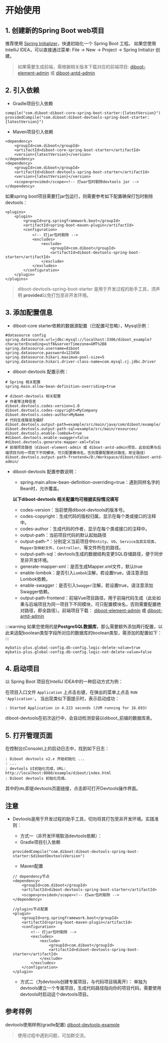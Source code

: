 # 开始使用
## 1. 创建新的Spring Boot web项目
推荐使用 [Spring Initializer](https://start.spring.io/)，快速初始化一个 Spring Boot 工程。
如果您使用IntelliJ IDEA，可以直接通过菜单: File -> New -> Project -> Spring Initializr 创建。

> 如果需要生成前端，需根据相关版本下载对应的前端项目: [diboot-element-admin](https://github.com/dibo-software/diboot-element-admin/releases) 或  [diboot-antd-admin](https://github.com/dibo-software/diboot-antd-admin/releases)

## 2. 引入依赖
* Gradle项目引入依赖
```
compile("com.diboot:diboot-core-spring-boot-starter:{latestVersion}")
providedCompile("com.diboot:diboot-devtools-spring-boot-starter:{latestVersion}")
```
* Maven项目引入依赖
```
<dependency>
    <groupId>com.diboot</groupId>
    <artifactId>diboot-core-spring-boot-starter</artifactId>
    <version>{latestVersion}</version>
</dependency>
<dependency>
    <groupId>com.diboot</groupId>
    <artifactId>diboot-devtools-spring-boot-starter</artifactId>
    <version>{latestVersion}</version>
    <scope>provided</scope><!-- 打war包时剔除devtools jar -->
</dependency>
```
如果spring boot项目需要打jar包运行，则需要参考如下配置确保打包时剔除devtools：
~~~
<plugins>
    <plugin>
        <groupId>org.springframework.boot</groupId>
        <artifactId>spring-boot-maven-plugin</artifactId>
        <configuration>
            <!-- 打jar包时剔除 -->
            <excludes>
                <exclude>
                    <groupId>com.diboot</groupId>
                    <artifactId>diboot-devtools-spring-boot-starter</artifactId>
                </exclude>
            </excludes>
        </configuration>
    </plugin>
</plugins>
~~~

> diboot-devtools-spring-boot-starter 是用于开发过程的助手工具，须声明 **provided**以免打包至非开发环境。  

## 3. 添加配置信息
* diboot-core starter依赖的数据源配置（已配置可忽略），Mysql示例：
~~~properties
#datasource config
spring.datasource.url=jdbc:mysql://localhost:3306/diboot_example?characterEncoding=utf8&serverTimezone=GMT%2B8
spring.datasource.username=diboot
spring.datasource.password=123456
spring.datasource.hikari.maximum-pool-size=5
spring.datasource.hikari.driver-class-name=com.mysql.cj.jdbc.Driver
~~~

* diboot-devtools 配置示例：
~~~properties
# Spring 相关配置
spring.main.allow-bean-definition-overriding=true

# diboot-devtools 相关配置
# 作者等注释信息
diboot.devtools.codes-version=1.0
diboot.devtools.codes-copyright=MyCompany
diboot.devtools.codes-author=MyName
# 代码生成路径及偏好
diboot.devtools.output-path=example/src/main/java/com/diboot/example/
diboot.devtools.output-path-sql=example/src/main/resources/
diboot.devtools.enable-lombok=true
#diboot.devtools.enable-swagger=false
#diboot.devtools.generate-mapper-xml=false
# 前端项目路径（diboot-element-admin 或 diboot-antd-admin项目，此处如果与后端项目为同一项目下不同模块，可只配置模块名，否则需要配置绝对路径，即全路径）
diboot.devtools.output-path-frontend=/D:/Workspace/diboot/diboot-antd-admin/
~~~

* diboot-devtools 配置参数说明：

    * spring.main.allow-bean-definition-overriding=true：遇到同样名字的Bean时，允许覆盖。

    **以下diboot-devtools 相关配置均可根据实际情况填写**
    * codes-version：当前使用diboot-devtools的版本号。
    * codes-copyright：生成代码的版权归属，显示在每个类或接口的注释中。
    * codes-author：生成代码的作者，显示在每个类或接口的注释中。
    * output-path：当前项目代码的默认起始路径
    * output-path-*：分别定义当前项目中`Entity`、`VO`、`Service及其实现类`、`Mapper及映射文件`、`Controller`、等文件所在的路径。
    * output-path-sql：devtools生成的数据结构变更SQL存储路径，便于同步至非开发环境。
    * generate-mapper-xml：是否生成Mapper.xml文件，默认true
    * enable-lombok：是否引入`Lombok`注解，若设置true，请注意添加Lombok依赖。
    * enable-swagger：是否引入`Swagger`注解，若设置true，请注意添加Swagger依赖。
    * output-path-frontend：前端Vue项目路径，用于前端代码生成（此处如果与后端项目为同一项目下不同模块，可只配置模块名，否则需要配置绝对路径，即全路径）。前端项目下载： [diboot-element-admin](https://github.com/dibo-software/diboot-element-admin) 或  [diboot-antd-admin](https://github.com/dibo-software/diboot-antd-admin)

:::warning
如果您使用的是**PostgreSQL数据库**，那么需要额外添加两行配置，以此来适配boolean类型字段所对应的数据库的boolean类型，需添加的配置如下：
:::
```properties
mybatis-plus.global-config.db-config.logic-delete-value=true
mybatis-plus.global-config.db-config.logic-not-delete-value=false
```

## 4. 启动项目
以 Spring Boot 项目在IntelliJ IDEA中的一种启动方式为例：

在项目入口文件 `Application` 上点击右键，在弹出的菜单上点击 `RUN 'Application'`。
当出现类似下面提示时，表示启动成功：
```
: Started Application in 4.223 seconds (JVM running for 16.693)
```
diboot-devtools在初次运行中，会自动检测安装以diboot_前缀的数据库表。

## 5. 打开管理页面
在控制台(Console)上的启动日志中，找到如下日志：
```
: Diboot devtools v2.x 开始初始化 ...
: ...
: devtools UI初始化完成，URL: http://localhost:8080/example/diboot/index.html
: Diboot devtools 初始化完成。
```
其中的`URL`即是devtools页面链接，点击即可打开Devtools操作界面。

## 注意
* Devtools是用于开发过程的助手工具，切勿将其打包至非开发环境。实践准则：
    * 方式一（非开发环境取消devtools依赖）：
    * Gradle项目引入依赖
    ```
    providedCompile("com.diboot:diboot-devtools-spring-boot-starter:$dibootDevtoolsVersion")
    ```
    * Maven配置
    ```
    // dependency节点
    <dependency>
        <groupId>com.diboot</groupId>
        <artifactId>diboot-devtools-spring-boot-starter</artifactId>
        <scope>provided</scope><!-- 打war包时剔除 -->
    </dependency>
    
    //plugins节点配置
    <plugin>
        <groupId>org.springframework.boot</groupId>
        <artifactId>spring-boot-maven-plugin</artifactId>
        <configuration>
            <!-- 打jar包时剔除 -->
            <excludes>
                <exclude>
                    <groupId>com.diboot</groupId>
                    <artifactId>diboot-devtools-spring-boot-starter</artifactId>
                </exclude>
            </excludes>
        </configuration>
    </plugin>
    ```
    
    * 方式二（为devtools创建专属项目，与代码项目隔离开）：
    单独为devtools建立一个专属项目，生成代码路径指向你的项目代码，需要使用devtools时启动这个devtools项目。
    
## 参考样例
devtools使用样例(gradle配置) [diboot-devtools-example](https://github.com/dibo-software/diboot-example/tree/master/diboot-devtools-example)
    
> 使用过程中遇到问题，可加群交流。    